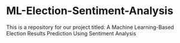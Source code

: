 # ML-Election-Sentiment-Analysis
This is a repository for our project titled: A Machine Learning-Based Election Results  Prediction Using Sentiment Analysis
